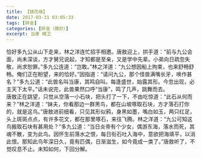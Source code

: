 ```yaml
---
title: 【镜花缘】
date: 2017-03-31 03:05:33
tags: [碎金]
categories: [碎金（摘抄）]
excerpt: 当康 精卫
---
```


<p dir="ltr"  >恰好多九公从山下走来，林之洋连忙招手相邀。唐敖迎上，拱手道：“前与九公会面，尚未深谈，方才舅兄说起，才知都是至亲，又是学中先辈。小弟向日疏忽失敬，尚求恕罪。”多九公连道：“岂敢。”林之洋道：“九公想因船上拘束，也来舒畅舒畅。俺们正在盼望，来的恰好。”因指道：“请问九公，那个怪兽满嘴长牙，唤作甚名？”多九公道：“此兽名叫当康，其鸣自叫。每逢盛世，始露其形。今忽出现，必主天下太平。”话未说完，此兽果然口呼“当康”，鸣了几声，跳舞而去。<br />唐敖正在跳望，只觉从空落一小石块，把头打了一下，不由吃惊道：“此石从何而来？”林之洋道：“妹夫，你看那边一群黑鸟，都在山坡啄取石块，方才落石打你的，就是这鸟。”唐敖进前细看，只见其形似鸦，身黑如墨，嘴白如玉，两只红足，头上斑斑点点，有许多花文，都在那里啄石，来往飞腾。林之洋道：“九公可知这鸟搬取石块有甚用处？”多九公道：“当日炎帝有个少女，偶游东海，落水而死，其魂不散，变为此鸟。因怀生前落水之恨，每日衔石吐入海中，意欲把海填平，以消此恨。那知此鸟年深日久，竟有匹偶，日渐滋生，如今竟成一类了。”唐敖听了，不觉叹息不止。未知如何，下回分解。</p>